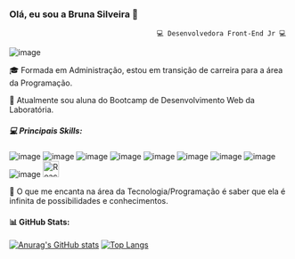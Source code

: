 ### Olá, eu sou a Bruna Silveira 👋

                                         💻 Desenvolvedora Front-End Jr 💻
                                         
 ![image](https://github.com/Bru-Silveira/Bru-Silveira/assets/122562513/195d1977-4d31-4d02-affc-580dbca7eae9)


🎓 Formada em Administração, estou em transição de carreira para a área da Programação.

📒 Atualmente sou aluna do Bootcamp de Desenvolvimento Web da Laboratória.


##### 💻 Principais Skills:


![image](https://github.com/Bru-Silveira/Bru-Silveira/assets/122562513/11cb8ef8-a959-42ed-b7e9-bf6c4793c3ec) ![image](https://github.com/Bru-Silveira/Bru-Silveira/assets/122562513/7d840a06-1663-44ab-bcc0-a9a644d12c0a) ![image](https://github.com/Bru-Silveira/Bru-Silveira/assets/122562513/484d1e49-8d0c-49b1-8d02-ec2a286dfd1a) ![image](https://github.com/Bru-Silveira/Bru-Silveira/assets/122562513/5a6d7d80-b0e8-4818-8937-24aa1f32c54e) ![image](https://github.com/Bru-Silveira/Bru-Silveira/assets/122562513/1c2a15ed-16ed-45ad-976f-c4f0600e7aef) ![image](https://github.com/Bru-Silveira/Bru-Silveira/assets/122562513/56404ca3-579c-41ef-93a5-52ff13af4367) ![image](https://github.com/Bru-Silveira/Bru-Silveira/assets/122562513/c49f1647-969f-4d73-b0e6-1f268817f5a4) ![image](https://github.com/Bru-Silveira/Bru-Silveira/assets/122562513/a4076f35-6368-4459-ad1c-c38b59a76068) ![image](https://github.com/Bru-Silveira/Bru-Silveira/assets/122562513/fe6778ff-de5e-4fb2-a0c0-dfebb8debe86)
<img src="https://img.shields.io/badge/-React-333333?style=flat&logo=react" alt="React" height="29">


💛 O que me encanta na área da Tecnologia/Programação é saber que ela é infinita de possibilidades e conhecimentos.


#### 📊 GitHub Stats:
 
[![Anurag's GitHub stats](https://github-readme-stats.vercel.app/api?username=Bru-Silveira&show_icons=true&theme=radical)](https://github.com/Bru-Silveira/github-readme-stats)
[![Top Langs](https://github-readme-stats.vercel.app/api/top-langs/?username=Bru-Silveira&layout=compact&show_icons=true&theme=radical)](https://github.com/Bru-Silveira/github-readme-stats)









